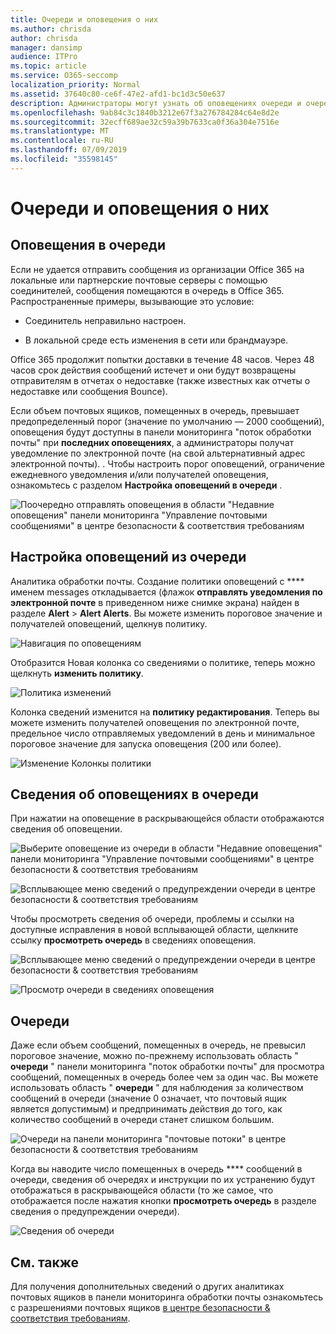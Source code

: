 ```yaml
---
title: Очереди и оповещения о них
ms.author: chrisda
author: chrisda
manager: dansimp
audience: ITPro
ms.topic: article
ms.service: O365-seccomp
localization_priority: Normal
ms.assetid: 37640c80-ce6f-47e2-afd1-bc1d3c50e637
description: Администраторы могут узнать об оповещениях очереди и очередях в панели мониторинга "Управление почтовыми сообщениями" в центре безопасности & соответствия требованиям.
ms.openlocfilehash: 9ab84c3c1840b3212e67f3a276784284c64e8d2e
ms.sourcegitcommit: 32ecff689ae32c59a39b7633ca0f36a304e7516e
ms.translationtype: MT
ms.contentlocale: ru-RU
ms.lasthandoff: 07/09/2019
ms.locfileid: "35598145"
---
```

# <a name="queue-alerts-and-queues"></a>Очереди и оповещения о них

## <a name="queue-alerts"></a>Оповещения в очереди

Если не удается отправить сообщения из организации Office 365 на локальные или партнерские почтовые серверы с помощью соединителей, сообщения помещаются в очередь в Office 365. Распространенные примеры, вызывающие это условие:

- Соединитель неправильно настроен.

- В локальной среде есть изменения в сети или брандмауэре.

Office 365 продолжит попытки доставки в течение 48 часов. Через 48 часов срок действия сообщений истечет и они будут возвращены отправителям в отчетах о недоставке (также известных как отчеты о недоставке или сообщения Bounce).

Если объем почтовых ящиков, помещенных в очередь, превышает предопределенный порог (значение по умолчанию — 2000 сообщений), оповещения будут доступны в панели мониторинга "поток обработки почты" при **последних оповещениях**, а администраторы получат уведомление по электронной почте (на свой альтернативный адрес электронной почты). . Чтобы настроить порог оповещений, ограничение ежедневного уведомления и/или получателей оповещения, ознакомьтесь с разделом **Настройка оповещений в очереди** .

![Поочередно отправлять оповещения в области "Недавние оповещения" панели мониторинга "Управление почтовыми сообщениями" в центре безопасности & соответствия требованиям](media/5fc4a51c-6118-4270-960b-c6b176ef94ae.png)

## <a name="customize-queue-alerts"></a>Настройка оповещений из очереди

Аналитика обработки почты. Создание политики оповещений с **** именем messages откладывается (флажок **отправлять уведомления по электронной почте** в приведенном ниже снимке экрана) найден в разделе **Alert** \> **Alert Alerts**. Вы можете изменить пороговое значение и получателей оповещений, щелкнув политику.

![Навигация по оповещениям](media/efb95976-9e0b-484e-a2fd-093c5bc7a40f.png)

Отобразится Новая колонка со сведениями о политике, теперь можно щелкнуть **изменить политику**.

![Политика изменений ](media/ed2aceae-3ee2-4849-a17e-87915987a7dd.png)

Колонка сведений изменится на **политику редактирования**. Теперь вы можете изменить получателей оповещения по электронной почте, предельное число отправляемых уведомлений в день и минимальное пороговое значение для запуска оповещения (200 или более).

![Изменение Колонкы политики](media/c657cc74-7867-474c-b2c9-dc478449f990.png)

## <a name="queue-alert-details"></a>Сведения об оповещениях в очереди

При нажатии на оповещение в раскрывающейся области отображаются сведения об оповещении.

![Выберите оповещение из очереди в области "Недавние оповещения" панели мониторинга "Управление почтовыми сообщениями" в центре безопасности & соответствия требованиям](media/1f6b0e96-5b2c-41ef-9684-9d813b3fabe6.png)

![Всплывающее меню сведений о предупреждении очереди в центре безопасности & соответствия требованиям](media/105c8fff-912f-4763-8806-2740ebdecd4b.png)

Чтобы просмотреть сведения об очереди, проблемы и ссылки на доступные исправления в новой всплывающей области, щелкните ссылку **просмотреть очередь** в сведениях оповещения.

![Всплывающее меню сведений о предупреждении очереди в центре безопасности & соответствия требованиям](media/8ff60955-55ef-4f32-a966-85e02cb608d1.png)

![Просмотр очереди в сведениях оповещения](media/4eb088fe-5dd9-4bf4-b959-c1bb2545c515.png)

## <a name="queues"></a>Очереди

Даже если объем сообщений, помещенных в очередь, не превысил пороговое значение, можно по-прежнему использовать область " **очереди** " панели мониторинга "поток обработки почты" для просмотра сообщений, помещенных в очередь более чем за один час. Вы можете использовать область " **очереди** " для наблюдения за количеством сообщений в очереди (значение 0 означает, что почтовый ящик является допустимым) и предпринимать действия до того, как количество сообщений в очереди станет слишком большим.

![Очереди на панели мониторинга "почтовые потоки" в центре безопасности & соответствия требованиям](media/0ef6e2ef-dd22-4363-9d4a-b20a00babc9f.png)

Когда вы наводите число помещенных в очередь **** сообщений в очереди, сведения об очередях и инструкции по их устранению будут отображаться в раскрывающейся области (то же самое, что отображается после нажатия кнопки **просмотреть очередь** в разделе сведения о предупреждении очереди).

![Сведения об очереди](media/4eb088fe-5dd9-4bf4-b959-c1bb2545c515.png)

## <a name="see-also"></a>См. также

Для получения дополнительных сведений о других аналитиках почтовых ящиков в панели мониторинга обработки почты ознакомьтесь с разрешениями почтовых ящиков [в центре безопасности & соответствия требованиям](mail-flow-insights.md).
